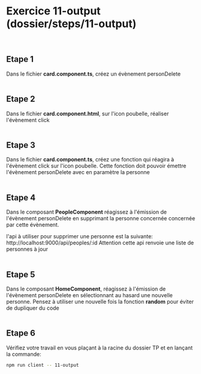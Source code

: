 # Exercice 11-output (dossier/steps/11-output)

<br>

## Etape 1

Dans le fichier **card.component.ts**, créez un évènement personDelete
<br><br>

## Etape 2

Dans le fichier **card.component.html**, sur l'icon poubelle, réaliser l'évènement click
<br><br>

## Etape 3

Dans le fichier **card.component.ts**, créez une fonction qui réagira à l'évènement click sur l'icon poubelle.
Cette fonction doit pouvoir émettre l'évènement personDelete avec en paramètre la personne
<br><br>

## Etape 4

Dans le composant **PeopleComponent** réagissez à l'émission de l'évènement personDelete en supprimant la personne concernée concernée par cette évènement.

l'api à utiliser pour supprimer une personne est la suivante: http://localhost:9000/api/peoples/:id
Attention cette api renvoie une liste de personnes à jour
<br><br>

## Etape 5

Dans le composant **HomeComponent**, réagissez à l'émission de l'évènement personDelete en sélectionnant au hasard une nouvelle personne.
Pensez à utiliser une nouvelle fois la fonction **random** pour éviter de dupliquer du code
<br><br>

## Etape 6

Vérifiez votre travail en vous plaçant à la racine du dossier TP et en lançant la commande:

```bash
npm run client -- 11-output
```
